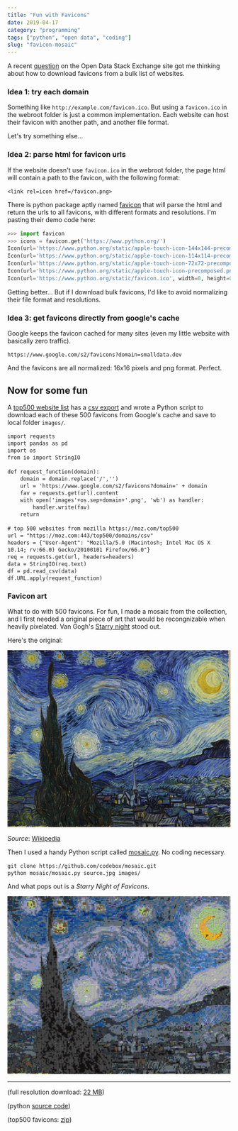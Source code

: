 ```yaml
---
title: "Fun with Favicons"
date: 2019-04-17
category: "programming"
tags: ["python", "open data", "coding"]
slug: "favicon-mosaic"
---
```


A recent [question](https://opendata.stackexchange.com/q/14007/1511) on the Open Data Stack Exchange site got me thinking about how to download favicons from a bulk list of websites.

### Idea 1: try each domain

Something like `http://example.com/favicon.ico`. But using a `favicon.ico` in the webroot folder is just a common implementation. Each website can host their favicon with another path, and another file format.

Let's try something else...

### Idea 2: parse html for favicon urls
If the website doesn't use `favicon.ico` in the webroot folder, the page html will contain a path to the favicon, with the following format:

    <link rel=icon href=/favicon.png>

There is python package aptly named [favicon](https://github.com/scottwernervt/favicon) that will parse the html and return the urls to all favicons, with different formats and resolutions. I'm pasting their demo code here:

```python
>>> import favicon
>>> icons = favicon.get('https://www.python.org/')
Icon(url='https://www.python.org/static/apple-touch-icon-144x144-precomposed.png', width=144, height=144, format='png')
Icon(url='https://www.python.org/static/apple-touch-icon-114x114-precomposed.png', width=114, height=114, format='png')
Icon(url='https://www.python.org/static/apple-touch-icon-72x72-precomposed.png', width=72, height=72, format='png')
Icon(url='https://www.python.org/static/apple-touch-icon-precomposed.png', width=0, height=0, format='png')
Icon(url='https://www.python.org/static/favicon.ico', width=0, height=0, format='ico')
```

Getting better... But if I download bulk favicons, I'd like to avoid normalizing their file format and resolutions.

### Idea 3: get favicons directly from google's cache

Google keeps the favicon cached for many sites (even my little website with basically zero traffic).

    https://www.google.com/s2/favicons?domain=smalldata.dev

And the favicons are all normalized: 16x16 pixels and png format. Perfect.

## Now for some fun

A [top500 website list](https://moz.com/top500) has a [csv export](https://moz.com/top500/domains/csv) and wrote a Python script to download each of these 500 favicons from Google's cache and save to local folder `images/`.

```
import requests
import pandas as pd
import os
from io import StringIO

def request_function(domain):
	domain = domain.replace('/','')
	url = 'https://www.google.com/s2/favicons?domain=' + domain
	fav = requests.get(url).content
	with open('images'+os.sep+domain+'.png', 'wb') as handler:
		handler.write(fav)
	return

# top 500 websites from mozilla https://moz.com/top500
url = "https://moz.com:443/top500/domains/csv"
headers = {"User-Agent": "Mozilla/5.0 (Macintosh; Intel Mac OS X 10.14; rv:66.0) Gecko/20100101 Firefox/66.0"}
req = requests.get(url, headers=headers)
data = StringIO(req.text)
df = pd.read_csv(data)
df.URL.apply(request_function)
```

### Favicon art

What to do with 500 favicons. For fun, I made a mosaic from the collection, and I first needed a original piece of art that would be recongnizable when heavily pixelated. Van Gogh's [Starry night](https://en.wikipedia.org/wiki/The_Starry_Night) stood out.

Here's the original:

![Starry Night](/images/1137px-Van_Gogh_-_Starry_Night_-_Google_Art_Project.jpg)

*Source*: [Wikipedia](https://en.wikipedia.org/wiki/The_Starry_Night#/media/File:Van_Gogh_-_Starry_Night_-_Google_Art_Project.jpg)

Then I used a handy Python script called [mosaic.py](https://github.com/codebox/mosaic). No coding necessary.

    git clone https://github.com/codebox/mosaic.git
    python mosaic/mosaic.py source.jpg images/

And what pops out is a *Starry Night of Favicons*.

![Favicon Starry Night](/images/mosaic.jpeg)

---------

(full resolution download: [22 MB](/images/mosaic_full.jpeg))

(python [source code](https://gist.github.com/philshem/e59388197fd9ddb7dcdb8098f9f0aaf2))

(top500 favicons: [zip](/images/top500_favicons.zip))
